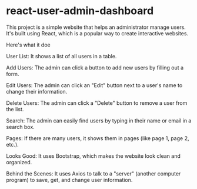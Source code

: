 # react-user-admin-dashboard
This project is a simple website that helps an administrator manage users. It's built using React, which is a popular way to create interactive websites.

Here's what it doe

User List: It shows a list of all users in a table.

Add Users: The admin can click a button to add new users by filling out a form.

Edit Users: The admin can click an "Edit" button next to a user's name to change their information.

Delete Users: The admin can click a "Delete" button to remove a user from the list.

Search: The admin can easily find users by typing in their name or email in a search box.

Pages: If there are many users, it shows them in pages (like page 1, page 2, etc.).

Looks Good: It uses Bootstrap, which makes the website look clean and organized.

Behind the Scenes: It uses Axios to talk to a "server" (another computer program) to save, get, and change user information.
